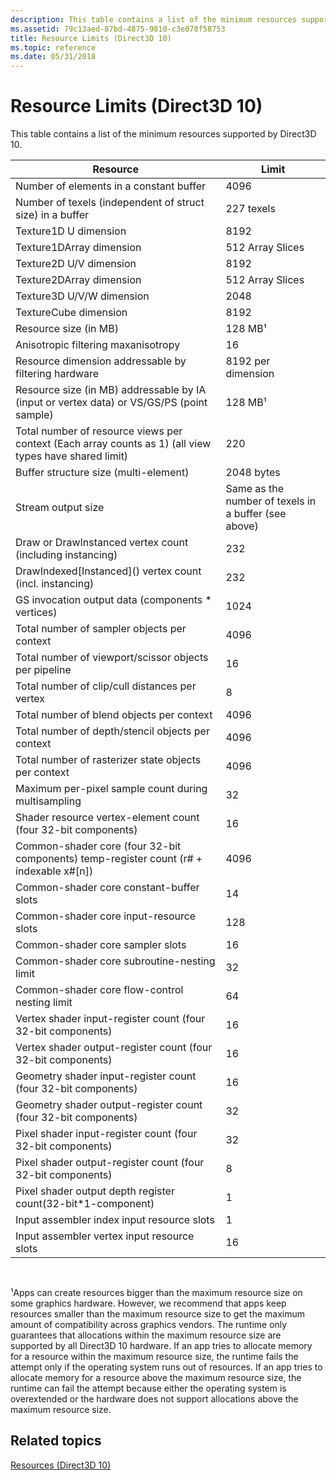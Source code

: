 ```yaml
---
description: This table contains a list of the minimum resources supported by Direct3D 10.
ms.assetid: 79c13aed-87bd-4875-9810-c3e078f58753
title: Resource Limits (Direct3D 10)
ms.topic: reference
ms.date: 05/31/2018
---
```


# Resource Limits (Direct3D 10)

This table contains a list of the minimum resources supported by Direct3D 10.



| Resource                                                                                               | Limit                                                |
|--------------------------------------------------------------------------------------------------------|------------------------------------------------------|
| Number of elements in a constant buffer                                                                | 4096                                                 |
| Number of texels (independent of struct size) in a buffer                                              | 227 texels                                           |
| Texture1D U dimension                                                                                  | 8192                                                 |
| Texture1DArray dimension                                                                               | 512 Array Slices                                     |
| Texture2D U/V dimension                                                                                | 8192                                                 |
| Texture2DArray dimension                                                                               | 512 Array Slices                                     |
| Texture3D U/V/W dimension                                                                              | 2048                                                 |
| TextureCube dimension                                                                                  | 8192                                                 |
| Resource size (in MB)                                                                                  | 128 MB¹                                              |
| Anisotropic filtering maxanisotropy                                                                    | 16                                                   |
| Resource dimension addressable by filtering hardware                                                   | 8192 per dimension                                   |
| Resource size (in MB) addressable by IA (input or vertex data) or VS/GS/PS (point sample)              | 128 MB¹                                              |
| Total number of resource views per context (Each array counts as 1) (all view types have shared limit) | 220                                                  |
| Buffer structure size (multi-element)                                                                  | 2048 bytes                                           |
| Stream output size                                                                                     | Same as the number of texels in a buffer (see above) |
| Draw or DrawInstanced vertex count (including instancing)                                              | 232                                                  |
| DrawIndexed\[Instanced\]() vertex count (incl. instancing)                                             | 232                                                  |
| GS invocation output data (components \* vertices)                                                     | 1024                                                 |
| Total number of sampler objects per context                                                            | 4096                                                 |
| Total number of viewport/scissor objects per pipeline                                                  | 16                                                   |
| Total number of clip/cull distances per vertex                                                         | 8                                                    |
| Total number of blend objects per context                                                              | 4096                                                 |
| Total number of depth/stencil objects per context                                                      | 4096                                                 |
| Total number of rasterizer state objects per context                                                   | 4096                                                 |
| Maximum per-pixel sample count during multisampling                                                    | 32                                                   |
| Shader resource vertex-element count (four 32-bit components)                                          | 16                                                   |
| Common-shader core (four 32-bit components) temp-register count (r\# + indexable x\#\[n\])             | 4096                                                 |
| Common-shader core constant-buffer slots                                                               | 14                                                   |
| Common-shader core input-resource slots                                                                | 128                                                  |
| Common-shader core sampler slots                                                                       | 16                                                   |
| Common-shader core subroutine-nesting limit                                                            | 32                                                   |
| Common-shader core flow-control nesting limit                                                          | 64                                                   |
| Vertex shader input-register count (four 32-bit components)                                            | 16                                                   |
| Vertex shader output-register count (four 32-bit components)                                           | 16                                                   |
| Geometry shader input-register count (four 32-bit components)                                          | 16                                                   |
| Geometry shader output-register count (four 32-bit components)                                         | 32                                                   |
| Pixel shader input-register count (four 32-bit components)                                             | 32                                                   |
| Pixel shader output-register count (four 32-bit components)                                            | 8                                                    |
| Pixel shader output depth register count(32-bit\*1-component)                                          | 1                                                    |
| Input assembler index input resource slots                                                             | 1                                                    |
| Input assembler vertex input resource slots                                                            | 16                                                   |



 

¹Apps can create resources bigger than the maximum resource size on some graphics hardware. However, we recommend that apps keep resources smaller than the maximum resource size to get the maximum amount of compatibility across graphics vendors. The runtime only guarantees that allocations within the maximum resource size are supported by all Direct3D 10 hardware. If an app tries to allocate memory for a resource within the maximum resource size, the runtime fails the attempt only if the operating system runs out of resources. If an app tries to allocate memory for a resource above the maximum resource size, the runtime can fail the attempt because either the operating system is overextended or the hardware does not support allocations above the maximum resource size.

## Related topics

<dl> <dt>

[Resources (Direct3D 10)](d3d10-graphics-programming-guide-resources.md)
</dt> </dl>

 

 



